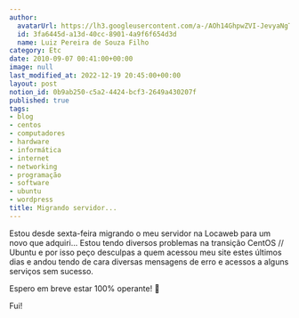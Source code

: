 ```yaml
---
author:
  avatarUrl: https://lh3.googleusercontent.com/a-/AOh14GhpwZVI-JevyaNgTdlrOT6YN20cI6V9Kxtq38Ij8AQ=s100
  id: 3fa6445d-a13d-40cc-8901-4a9f6f654d3d
  name: Luiz Pereira de Souza Filho
category: Etc
date: 2010-09-07 00:41:00+00:00
image: null
last_modified_at: 2022-12-19 20:45:00+00:00
layout: post
notion_id: 0b9ab250-c5a2-4424-bcf3-2649a430207f
published: true
tags:
- blog
- centos
- computadores
- hardware
- informática
- internet
- networking
- programação
- software
- ubuntu
- wordpress
title: Migrando servidor...
---
```


Estou desde sexta-feira migrando o meu servidor na Locaweb para um novo que adquiri... Estou tendo diversos problemas na transição CentOS // Ubuntu e por isso peço desculpas a quem acessou meu site estes últimos dias e andou tendo de cara diversas mensagens de erro e acessos a alguns serviços sem sucesso.

Espero em breve estar 100% operante! 🙂

Fui!
